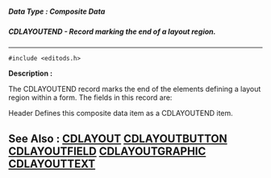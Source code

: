 ##### Data Type : Composite Data
##### CDLAYOUTEND - Record marking the end of a layout region.
---
```
#include <editods.h>
```
**Description :**

The CDLAYOUTEND record marks the end of the elements defining a layout region 
within a form.  The fields in this record are:

Header Defines this composite data item as a CDLAYOUTEND item.


**See Also :**
[CDLAYOUT](/reference/Data/CDLAYOUT)
[CDLAYOUTBUTTON](/reference/Data/CDLAYOUTBUTTON)
[CDLAYOUTFIELD](/reference/Data/CDLAYOUTFIELD)
[CDLAYOUTGRAPHIC](/reference/Data/CDLAYOUTGRAPHIC)
[CDLAYOUTTEXT](/reference/Data/CDLAYOUTTEXT)
---

